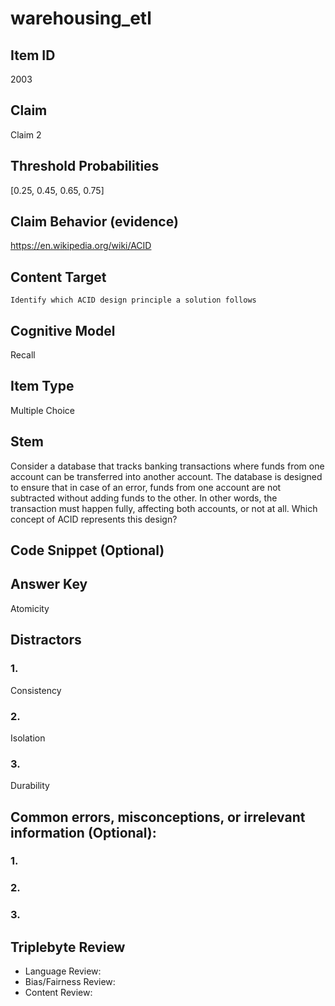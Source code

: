 # warehousing_etl

## Item ID
2003

## Claim
Claim 2

## Threshold Probabilities
[0.25, 0.45, 0.65, 0.75]

## Claim Behavior (evidence)
https://en.wikipedia.org/wiki/ACID

## Content Target
`Identify which ACID design principle a solution follows`

## Cognitive Model
Recall

## Item Type
Multiple Choice

## Stem
Consider a database that tracks banking transactions where funds from one account can be transferred into another account. The database is designed to ensure that in case of an error, funds from one account are not subtracted without adding funds to the other. In other words, the transaction must happen fully, affecting both accounts, or not at all. Which concept of ACID represents this design?

## Code Snippet (Optional)

## Answer Key
Atomicity

## Distractors
### 1.
Consistency

### 2.
Isolation

### 3.
Durability

## Common errors, misconceptions, or irrelevant information (Optional):
### 1.

### 2.

### 3.

## Triplebyte Review
- Language Review:
- Bias/Fairness Review:
- Content Review:
